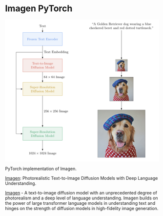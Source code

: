 # Imagen PyTorch

<p align="center">
  <img src="Imagen.png" alt="Imagen" style="display:block; margin:auto; width:550px;" />
</p>

PyTorch implementation of Imagen.

[Imagen](https://arxiv.org/abs/2205.11487): Photorealistic Text-to-Image Diffusion Models with Deep Language Understanding.

[Imagen](https://imagen.research.google/) - A text-to-image diffusion model with an unprecedented degree of photorealism and a deep level of language understanding. Imagen builds on the power of large transformer language models in understanding text and hinges on the strength of diffusion models in high-fidelity image generation.
